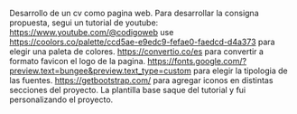 Desarrollo de un cv como pagina web.
Para desarrollar la consigna propuesta, segui un tutorial de youtube:
https://www.youtube.com/@codigoweb
use https://coolors.co/palette/ccd5ae-e9edc9-fefae0-faedcd-d4a373 para elegir una paleta de colores.
https://convertio.co/es para convertir a formato favicon el logo de la pagina.
https://fonts.google.com/?preview.text=bungee&preview.text_type=custom para elegir la tipologia de las fuentes.
https://getbootstrap.com/ para agregar iconos en distintas secciones del proyecto.
La plantilla base saque del tutorial y fui personalizando el proyecto.
